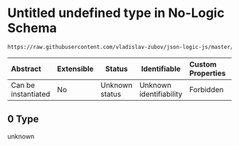 # Untitled undefined type in No-Logic Schema

```txt
https://raw.githubusercontent.com/vladislav-zubov/json-logic-js/master/schemas/common/no-logic-object.json#/oneOf/1/allOf/1/not/oneOf/0
```




| Abstract            | Extensible | Status         | Identifiable            | Custom Properties | Additional Properties | Access Restrictions | Defined In                                                                   |
| :------------------ | ---------- | -------------- | ----------------------- | :---------------- | --------------------- | ------------------- | ---------------------------------------------------------------------------- |
| Can be instantiated | No         | Unknown status | Unknown identifiability | Forbidden         | Allowed               | none                | [no-logic-object.json\*](common/no-logic-object.json "open original schema") |

## 0 Type

unknown
